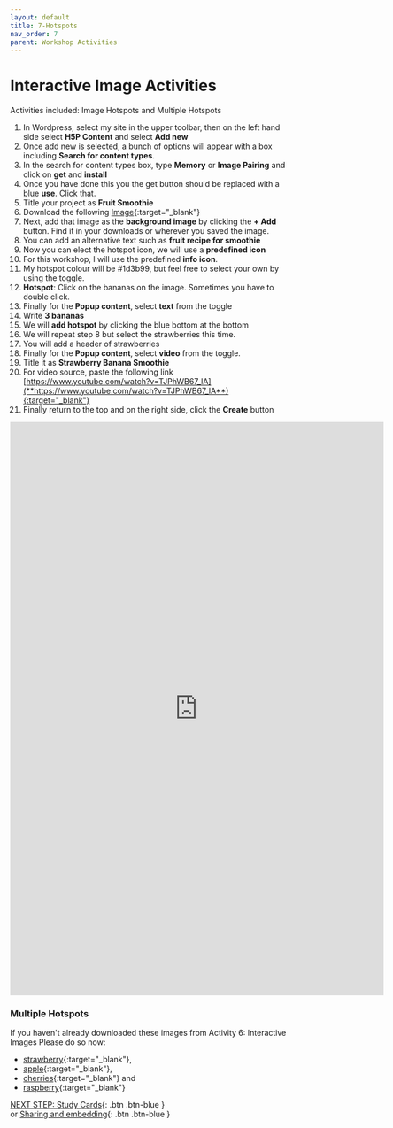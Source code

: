 ```yaml
---
layout: default
title: 7-Hotspots
nav_order: 7
parent: Workshop Activities
---
```

# Interactive Image Activities
Activities included: Image Hotspots and Multiple Hotspots

1. In Wordpress, select my site in the upper toolbar, then on the left hand side select **H5P Content** and select **Add new**
2. Once add new is selected, a bunch of options will appear with a box including **Search for content types**.
3. In the search for content types box, type **Memory** or **Image Pairing** and click on  **get** and **install**
4. Once you have done this you the get button should be replaced with a blue **use**. Click that.
1. Title your project as **Fruit Smoothie**
2. Download the following [Image](https://www.pexels.com/photo/strawberry-smoothie-on-glass-jar-775032/){:target="_blank"}
3. Next, add that image as the **background image** by clicking the **+ Add** button. Find it in your downloads or wherever you saved the image.
4. You can add an alternative text such as **fruit recipe for smoothie**
5. Now you can elect the hotspot icon, we will use a **predefined icon**
6. For this workshop, I will use the predefined **info icon**.
7. My hotspot colour will be #1d3b99, but feel free to select your own by using the toggle.
8. **Hotspot**: Click on the bananas on the image. Sometimes you have to double click. 
9. Finally for the **Popup content**, select **text** from the toggle
10. Write **3 bananas**
11. We will **add hotspot** by clicking the blue bottom at the bottom
12. We will repeat step 8 but select the strawberries this time.
13. You will add a header of strawberries
14. Finally for the **Popup content**, select **video** from the toggle.
15. Title it as **Strawberry Banana Smoothie**
16. For video source, paste the following link [https://www.youtube.com/watch?v=TJPhWB67_lA](**https://www.youtube.com/watch?v=TJPhWB67_lA**){:target="_blank"}
17. Finally return to the top and on the right side, click the **Create** button
<iframe src="https://brittanyseducblog.opened.ca/wp-admin/admin-ajax.php?action=h5p_embed&id=11" width="675" height="1036" frameborder="0" allowfullscreen="allowfullscreen" title="Fruit Smoothie"></iframe><script src="https://brittanyseducblog.opened.ca/wp-content/plugins/h5p/h5p-php-library/js/h5p-resizer.js" charset="UTF-8"></script><br>


### Multiple Hotspots
If you haven't already downloaded these images from Activity 6: Interactive Images Please do so now:
   - [strawberry](https://www.pexels.com/photo/strawberry-on-blue-surface-566888/){:target="_blank"},
   - [apple](https://www.pexels.com/search/red%20apple/){:target="_blank"},
   - [cherries](https://www.pexels.com/photo/red-cherry-fruit-768009/){:target="_blank"} and
   - [raspberry](https://www.pexels.com/photo/wood-raspberries-sweet-fruit-179945/){:target="_blank"}


[NEXT STEP: Study Cards](study-cards.html){: .btn .btn-blue }<br> or
[Sharing and embedding](sharing.html){: .btn .btn-blue }<br>
